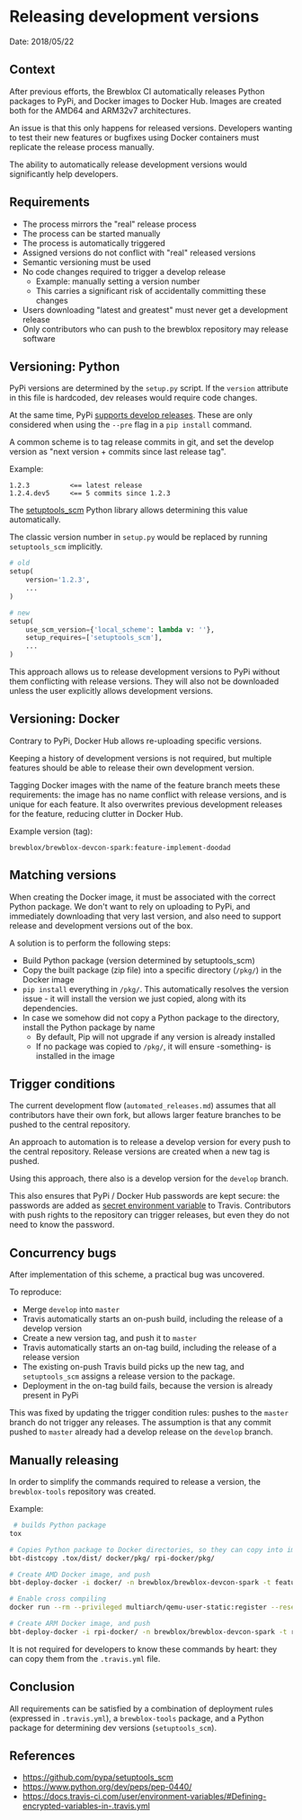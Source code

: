 # Releasing development versions

Date: 2018/05/22

## Context

After previous efforts, the Brewblox CI automatically releases Python packages to PyPi, and Docker images to Docker Hub. Images are created both for the AMD64 and ARM32v7 architectures.

An issue is that this only happens for released versions. Developers wanting to test their new features or bugfixes using Docker containers must replicate the release process manually.

The ability to automatically release development versions would significantly help developers.

## Requirements

* The process mirrors the "real" release process
* The process can be started manually
* The process is automatically triggered
* Assigned versions do not conflict with "real" released versions
* Semantic versioning must be used
* No code changes required to trigger a develop release
    * Example: manually setting a version number
    * This carries a significant risk of accidentally committing these changes
* Users downloading "latest and greatest" must never get a development release
* Only contributors who can push to the brewblox repository may release software


## Versioning: Python

PyPi versions are determined by the `setup.py` script. If the `version` attribute in this file is hardcoded, dev releases would require code changes.

At the same time, PyPi [supports develop releases][dev_version_pep]. These are only considered when using the `--pre` flag in a `pip install` command.

A common scheme is to tag release commits in git, and set the develop version as "next version + commits since last release tag".

Example:

```
1.2.3          <== latest release
1.2.4.dev5     <== 5 commits since 1.2.3
```

The [setuptools_scm][setuptools_scm] Python library allows determining this value automatically.

The classic version number in `setup.py` would be replaced by running `setuptools_scm` implicitly.

```python
# old
setup(
    version='1.2.3',
    ...
)

# new
setup(
    use_scm_version={'local_scheme': lambda v: ''},
    setup_requires=['setuptools_scm'],
    ...
)
```

This approach allows us to release development versions to PyPi without them conflicting with release versions. They will also not be downloaded unless the user explicitly allows development versions.


## Versioning: Docker

Contrary to PyPi, Docker Hub allows re-uploading specific versions.

Keeping a history of development versions is not required, but multiple features should be able to release their own development version.

Tagging Docker images with the name of the feature branch meets these requirements: the image has no name conflict with release versions, and is unique for each feature. It also overwrites previous development releases for the feature, reducing clutter in Docker Hub.

Example version (tag):
```
brewblox/brewblox-devcon-spark:feature-implement-doodad
```

## Matching versions

When creating the Docker image, it must be associated with the correct Python package. We don't want to rely on uploading to PyPi, and immediately downloading that very last version, and also need to support release and development versions out of the box.

A solution is to perform the following steps:
* Build Python package (version determined by setuptools_scm)
* Copy the built package (zip file) into a specific directory (`/pkg/`) in the Docker image
* `pip install` everything in `/pkg/`. This automatically resolves the version issue - it will install the version we just copied, along with its dependencies.
* In case we somehow did not copy a Python package to the directory, install the Python package by name
    * By default, Pip will not upgrade if any version is already installed
    * If no package was copied to `/pkg/`, it will ensure -something- is installed in the image


## Trigger conditions

The current development flow (`automated_releases.md`) assumes that all contributors have their own fork, but allows larger feature branches to be pushed to the central repository.

An approach to automation is to release a develop version for every push to the central repository. Release versions are created when a new tag is pushed.

Using this approach, there also is a develop version for the `develop` branch.

This also ensures that PyPi / Docker Hub passwords are kept secure: the passwords are added as [secret environment variable][travis_secure_vars] to Travis. Contributors with push rights to the repository can trigger releases, but even they do not need to know the password.

## Concurrency bugs

After implementation of this scheme, a practical bug was uncovered.

To reproduce:

* Merge `develop` into `master`
* Travis automatically starts an on-push build, including the release of a develop version
* Create a new version tag, and push it to `master`
* Travis automatically starts an on-tag build, including the release of a release version
* The existing on-push Travis build picks up the new tag, and `setuptools_scm` assigns a release version to the package.
* Deployment in the on-tag build fails, because the version is already present in PyPi

This was fixed by updating the trigger condition rules: pushes to the `master` branch do not trigger any releases. The assumption is that any commit pushed to `master` already had a develop release on the `develop` branch.

## Manually releasing

In order to simplify the commands required to release a version, the `brewblox-tools` repository was created.

Example:

```bash
 # builds Python package
tox

# Copies Python package to Docker directories, so they can copy into image
bbt-distcopy .tox/dist/ docker/pkg/ rpi-docker/pkg/

# Create AMD Docker image, and push
bbt-deploy-docker -i docker/ -n brewblox/brewblox-devcon-spark -t feature-add-doodad

# Enable cross compiling
docker run --rm --privileged multiarch/qemu-user-static:register --reset

# Create ARM Docker image, and push
bbt-deploy-docker -i rpi-docker/ -n brewblox/brewblox-devcon-spark -t rpi-feature-add-doodad
```

It is not required for developers to know these commands by heart: they can copy them from the `.travis.yml` file.


## Conclusion

All requirements can be satisfied by a combination of deployment rules (expressed in `.travis.yml`), a `brewblox-tools` package, and a Python package for determining dev versions (`setuptools_scm`).


[setuptools_scm]: https://github.com/pypa/setuptools_scm
[dev_version_pep]: https://www.python.org/dev/peps/pep-0440/
[travis_secure_vars]: https://docs.travis-ci.com/user/environment-variables/#Defining-encrypted-variables-in-.travis.yml


## References

* https://github.com/pypa/setuptools_scm
* https://www.python.org/dev/peps/pep-0440/
* https://docs.travis-ci.com/user/environment-variables/#Defining-encrypted-variables-in-.travis.yml